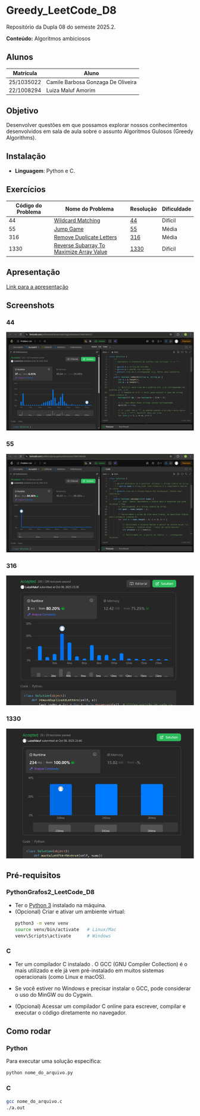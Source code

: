 # Greedy_LeetCode_D8

Repositório da Dupla 08 do semeste 2025.2.

**Conteúdo:** Algoritmos ambiciosos
## Alunos

| Matrícula | Aluno |
|-----------|-------|
| 25/1035022 | Camile Barbosa Gonzaga De Oliveira |
| 22/1008294 | Luiza Maluf Amorim |

## Objetivo

Desenvolver questões em que possamos explorar nossos conhecimentos desenvolvidos em sala de aula sobre o assunto Algoritmos Gulosos (Greedy Algorithms).

## Instalação

- **Linguagem**: Python e C.

## Exercícios

|Código do Problema| Nome do Problema | Resolução | Dificuldade
|----------|----------|----------|----------|
|44|[Wildcard Matching](https://leetcode.com/problems/wildcard-matching)|[44](./assets/44.png)|Difícil|
|55|[Jump Game](https://leetcode.com/problems/jump-game)|[55](./assets/55.png)|Média|
|316| [Remove Duplicate Letters](https://leetcode.com/problems/remove-duplicate-letters/submissions/1795909861/?envType=problem-list-v2&envId=greedy)|[316](assets/316.png)|Média|
|1330|[Reverse Subarray To Maximize Array Value](https://leetcode.com/problems/reverse-subarray-to-maximize-array-value/description/?envType=problem-list-v2&envId=greedy)|[1330](./assets/1330.png)|Difícil|


## Apresentação

[Link para a apresentação]()

## Screenshots

### 44

<center>

![44](./assets/44.png)

</center>

### 55

<center>

![55](./assets/55.png)

</center>

### 316

<center>

![316](./assets/316.png)

</center>

### 1330
<center>

![1330](./assets/1330.png)

</center>



## Pré-requisitos

### PythonGrafos2_LeetCode_D8
- Ter o [Python 3](https://www.python.org/downloads/) instalado na máquina.  
- (Opcional) Criar e ativar um ambiente virtual:
  ```bash
  python3 -m venv venv
  source venv/bin/activate   # Linux/Mac
  venv\Scripts\activate      # Windows
  ```

### C
- Ter um compilador C instalado . O GCC (GNU Compiler Collection) é o mais utilizado e ele já vem pré-instalado em muitos sistemas operacionais (como Linux e macOS).
- Se você estiver no Windows e precisar instalar o GCC, pode considerar o uso do MinGW ou do Cygwin.

- (Opcional) Acessar um compilador C online para escrever, compilar e executar o código diretamente no navegador.

## Como rodar

### Python 

Para executar uma solução específica:

 ```bash
 python nome_do_arquivo.py
 ```

### C

 ```bash
gcc nome_do_arquivo.c
./a.out 
 ```
